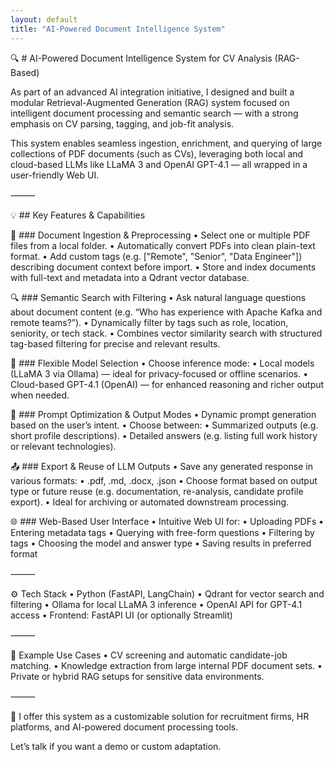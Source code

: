```yaml
---
layout: default
title: "AI-Powered Document Intelligence System"
---
```


🔍 # AI-Powered Document Intelligence System for CV Analysis (RAG-Based)

As part of an advanced AI integration initiative, I designed and built a modular Retrieval-Augmented Generation (RAG) system focused on intelligent document processing and semantic search — with a strong emphasis on CV parsing, tagging, and job-fit analysis.

This system enables seamless ingestion, enrichment, and querying of large collections of PDF documents (such as CVs), leveraging both local and cloud-based LLMs like LLaMA 3 and OpenAI GPT-4.1 — all wrapped in a user-friendly Web UI.

⸻

💡 ## Key Features & Capabilities

📂 ### Document Ingestion & Preprocessing
	•	Select one or multiple PDF files from a local folder.
	•	Automatically convert PDFs into clean plain-text format.
	•	Add custom tags (e.g. ["Remote", "Senior", "Data Engineer"]) describing document context before import.
	•	Store and index documents with full-text and metadata into a Qdrant vector database.

🔍 ### Semantic Search with Filtering
	•	Ask natural language questions about document content (e.g. “Who has experience with Apache Kafka and remote teams?”).
	•	Dynamically filter by tags such as role, location, seniority, or tech stack.
	•	Combines vector similarity search with structured tag-based filtering for precise and relevant results.

🤖 ### Flexible Model Selection
	•	Choose inference mode:
	•	Local models (LLaMA 3 via Ollama) — ideal for privacy-focused or offline scenarios.
	•	Cloud-based GPT-4.1 (OpenAI) — for enhanced reasoning and richer output when needed.

🧠 ### Prompt Optimization & Output Modes
	•	Dynamic prompt generation based on the user’s intent.
	•	Choose between:
	•	Summarized outputs (e.g. short profile descriptions).
	•	Detailed answers (e.g. listing full work history or relevant technologies).

📤 ### Export & Reuse of LLM Outputs
	•	Save any generated response in various formats:
	•	.pdf, .md, .docx, .json
	•	Choose format based on output type or future reuse (e.g. documentation, re-analysis, candidate profile export).
	•	Ideal for archiving or automated downstream processing.

🌐 ### Web-Based User Interface
	•	Intuitive Web UI for:
	•	Uploading PDFs
	•	Entering metadata tags
	•	Querying with free-form questions
	•	Filtering by tags
	•	Choosing the model and answer type
	•	Saving results in preferred format

⸻

⚙️ Tech Stack
	•	Python (FastAPI, LangChain)
	•	Qdrant for vector search and filtering
	•	Ollama for local LLaMA 3 inference
	•	OpenAI API for GPT-4.1 access
	•	Frontend: FastAPI UI (or optionally Streamlit)

⸻

🚀 Example Use Cases
	•	CV screening and automatic candidate-job matching.
	•	Knowledge extraction from large internal PDF document sets.
	•	Private or hybrid RAG setups for sensitive data environments.

⸻

🔧 I offer this system as a customizable solution for recruitment firms, HR platforms, and AI-powered document processing tools.

Let’s talk if you want a demo or custom adaptation.
